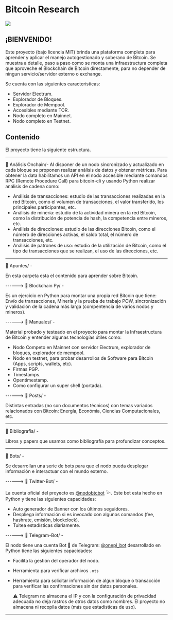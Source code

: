 # Bitcoin Research

![](/images/baner.png)

## ¡BIENVENIDO!

Este proyecto (bajo licencia MIT) brinda una plataforma completa para aprender y aplicar el manejo autogestionado y soberano de Bitcoin. Se muestra a detalle, paso a paso como se monta una infraestructura completa que aproveche el Blockchain de Bitcoin directamente, para no depender de ningun servicio/servidor externo o exchange.

Se cuenta con las siguientes caracteristicas:

- Servidor Electrum.
- Explorador de Bloques.
- Explorador de Mempool.
- Accesibles mediante TOR.
- Nodo completo en Mainnet.
- Nodo completo en Testnet.

## Contenido

El proyecto tiene la siguiente estructura.

---

:open_file_folder: Análisis Onchain/- Al disponer de un nodo sincronizado y actualizado en cada bloque se proponen realizar análisis de datos y obtener métricas. Para obtener la data habilitamos un API en el nodo accesible mediante comandos RPC (Remote Procedure Call) para bitcoin-cli y usando Python realizar análisis de cadena como: 
  - Análisis de transacciones: estudio de las transacciones realizadas en la red Bitcoin, como el volumen de transacciones, el valor transferido, los principales participantes, etc.
  - Análisis de minería: estudio de la actividad minera en la red Bitcoin, como la distribución de potencia de hash, la competencia entre mineros, etc.
  - Análisis de direcciones: estudio de las direcciones Bitcoin, como el número de direcciones activas, el saldo total, el número de transacciones, etc.
  - Análisis de patrones de uso: estudio de la utilización de Bitcoin, como el tipo de transacciones que se realizan, el uso de las direcciones, etc.

---

:open_file_folder: Apuntes/ - 

En esta carpeta esta el contenido para aprender sobre Bitcoin.

------> :open_file_folder: Blockchain Py/ - 

Es un ejercicio en Python para montar una propia red Bitcoin que tiene: Envío de transacciones, Minería y la prueba de trabajo POW, sincronización y validación de la cadena más larga (compentencia de varios nodos y mineros). 

------> :open_file_folder: Manuales/ -

Material probado y testeado en el proyecto para montar la Infraestructura de Bitcoin y entender algunas tecnologías útiles como:
   - Nodo Competo en Mainnet con servidor Electrum, explorador de bloques, explorador de mempool.
   - Nodo en testnet, para probar desarrollos de Software para Bitcoin (Apps, scripts, wallets, etc). 
   - Firmas PGP.
   - Timestamps.
   - Opentimestamp.
   - Como configurar un super shell (portada). 

------> :open_file_folder: Posts/ -

Distintas entradas (no son documentos técnicos) con temas variados relacionados con Bitcoin: Energía, Económia, Ciencias Computacionales, etc.

---

:open_file_folder: Bibliografía/ - 

Libros y papers que usamos como bibliografía para profundizar conceptos. 

---

:open_file_folder: Bots/ - 

Se desarrollan una serie de bots para que el nodo pueda desplegar información e interactuar con el mundo externo.

------> :open_file_folder: Twitter-Bot/ - 

La cuenta oficial del proyecto es [@nodobtcbot](https://twitter.com/nodobtcbot) 𓅪. Este bot esta hecho en Python y tiene las siguientes capacidades:
   - Auto generador de Banner con los últimos seguidores.
   - Despliega información si es invocado con algunos comandos (fee, hashrate, emisión, blockclock).
   - Tuitea estadísticas diariamente.

------> :open_file_folder: Telegram-Bot/ - 

El nodo tiene una cuenta Bot 🤖 de Telegram: [@onepi_bot](https://t.me/onepi_bot) desarrollado en Python tiene las siguientes capacidades:
   - Facilita la gestión del operador del nodo.
   - Herramienta para verificar archivos `.ots`
   - Herramienta para solicitar información de algun bloque o transacción para verificar las confirmaciones sin dar datos personales.

      ⚠️ Telegram no almacena el IP y con la configuración de privacidad adecuada no deja rastros de otros datos como nombres. El proyecto no almacena ni recopila datos (más que estadisticas de uso).

---



